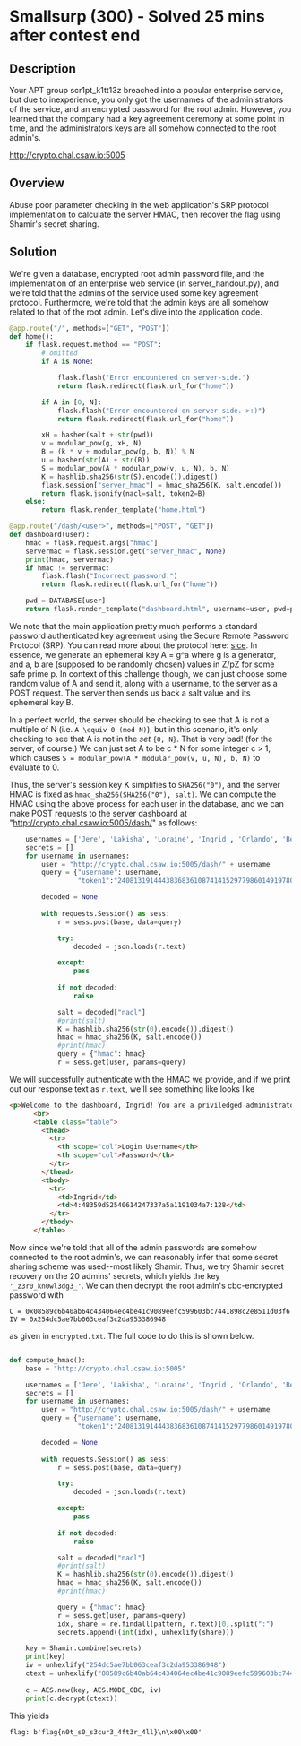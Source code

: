 # Smallsurp (300) - Solved 25 mins after contest end

## Description

Your APT group scr1pt\_k1tt13z breached into a popular enterprise service, but due to inexperience, you only got the usernames of the administrators of the service, and an encrypted password for the root admin. However, you learned that the company had a key agreement ceremony at some point in time, and the administrators keys are all somehow connected to the root admin's.

http://crypto.chal.csaw.io:5005


## Overview

Abuse poor parameter checking in the web application's SRP protocol implementation to calculate the server HMAC, then recover the flag using Shamir's secret sharing.

## Solution

We're given a database, encrypted root admin password file, and the implementation of an enterprise web service (in server\_handout.py), and we're told that the admins of the service used some key agreement protocol.  Furthermore, we're told that the admin keys are all somehow related to that of the root admin.  Let's dive into the application code.

```python
@app.route("/", methods=["GET", "POST"])
def home():
    if flask.request.method == "POST":
        # omitted
        if A is None:

            flask.flash("Error encountered on server-side.")
            return flask.redirect(flask.url_for("home"))

        if A in [0, N]:
            flask.flash("Error encountered on server-side. >:)")
            return flask.redirect(flask.url_for("home"))

        xH = hasher(salt + str(pwd))
        v = modular_pow(g, xH, N)
        B = (k * v + modular_pow(g, b, N)) % N
        u = hasher(str(A) + str(B))
        S = modular_pow(A * modular_pow(v, u, N), b, N)
        K = hashlib.sha256(str(S).encode()).digest()
        flask.session["server_hmac"] = hmac_sha256(K, salt.encode())
        return flask.jsonify(nacl=salt, token2=B)
    else:
        return flask.render_template("home.html")

@app.route("/dash/<user>", methods=["POST", "GET"])
def dashboard(user):
    hmac = flask.request.args["hmac"]
    servermac = flask.session.get("server_hmac", None)
    print(hmac, servermac)
    if hmac != servermac:
        flask.flash("Incorrect password.")
        return flask.redirect(flask.url_for("home"))

    pwd = DATABASE[user]
    return flask.render_template("dashboard.html", username=user, pwd=pwd)

```

We note that the main application pretty much performs a standard password authenticated key agreement using the Secure Remote Password Protocol (SRP).  You can read more about the protocol here: [sice](https://en.wikipedia.org/wiki/Secure_Remote_Password_protocol).  In essence, we generate an ephemeral key A = g^a where g is a generator, and a, b are (supposed to be randomly chosen) values in Z/pZ for some safe prime p.  In context of this challenge though, we can just choose some random value of A and send it, along with a username, to the server as a POST request.  The server then sends us back a salt value and its ephemeral key B.  

In a perfect world, the server should be checking to see that A is not a multiple of N (i.e. `A \equiv 0 (mod N)`), but in this scenario, it's only checking to see that A is not in the _set_ `{0, N}`.  That is very bad! (for the server, of course.)  We can just set A to be c * N for some integer c > 1, which causes `S = modular_pow(A * modular_pow(v, u, N), b, N)` to evaluate to 0.  

Thus, the server's session key K simplifies to `SHA256("0")`, and the server HMAC is fixed as `hmac_sha256(SHA256("0"), salt)`.  We can compute the HMAC using the above process for each user in the database, and we can make POST requests to the server dashboard at "http://crypto.chal.csaw.io:5005/dash/<user>" as follows:

```python
    usernames = ['Jere', 'Lakisha', 'Loraine', 'Ingrid', 'Orlando', 'Berry', 'Alton', 'Bryan', 'Kathryn', 'Brigitte', 'Dannie', 'Jo', 'Leslie', 'Adrian', 'Autumn', 'Kellie', 'Alphonso', 'Joel', 'Alissa', 'Rubin']
    secrets = []
    for username in usernames:
        user = "http://crypto.chal.csaw.io:5005/dash/" + username
        query = {"username": username,
                 "token1":"240813191444383683610874141529779860149197802230704769987870099100087528009907833040793311446806654962619628779479768893754046830059506665136223928945955844493985860589048372285183371960781762148318571728054479065130190173251314874819258678950694281789476446925580245284216649024815216185549537539602050443878"}

        decoded = None
        
        with requests.Session() as sess:
            r = sess.post(base, data=query)

            try:
                decoded = json.loads(r.text)

            except:
                pass
            
            if not decoded:
                raise

            salt = decoded["nacl"]
            #print(salt)
            K = hashlib.sha256(str(0).encode()).digest()
            hmac = hmac_sha256(K, salt.encode())
            #print(hmac)
            query = {"hmac": hmac}
            r = sess.get(user, params=query)

```

We will successfully authenticate with the HMAC we provide, and if we print out our response text as `r.text`, we'll see something like looks like 

```html
<p>Welcome to the dashboard, Ingrid! You are a priviledged administrator for the Company.</p>
      <br>
	  <table class="table">
        <thead>
          <tr>
            <th scope="col">Login Username</th>
            <th scope="col">Password</th>
          </tr>
        </thead>
        <tbody>
          <tr>
            <td>Ingrid</td>
            <td>4:48359d52540614247337a5a1191034a7:128</td>
          </tr>
        </tbody>
      </table>
```

Now since we're told that all of the admin passwords are somehow connected to the root admin's, we can reasonably infer that some secret sharing scheme was used--most likely Shamir.  Thus, we try Shamir secret recovery on the 20 admins' secrets, which yields the key `'_z3r0_kn0wl3dg3_'`.  We can then decrypt the root admin's cbc-encrypted password with 
```
C = 0x08589c6b40ab64c434064ec4be41c9089eefc599603bc7441898c2e8511d03f6
IV = 0x254dc5ae7bb063ceaf3c2da953386948
``` 
as given in `encrypted.txt`.  The full code to do this is shown below.

```python

def compute_hmac():
    base = "http://crypto.chal.csaw.io:5005"

    usernames = ['Jere', 'Lakisha', 'Loraine', 'Ingrid', 'Orlando', 'Berry', 'Alton', 'Bryan', 'Kathryn', 'Brigitte', 'Dannie', 'Jo', 'Leslie', 'Adrian', 'Autumn', 'Kellie', 'Alphonso', 'Joel', 'Alissa', 'Rubin']
    secrets = []
    for username in usernames:
        user = "http://crypto.chal.csaw.io:5005/dash/" + username
        query = {"username": username,
                 "token1":"240813191444383683610874141529779860149197802230704769987870099100087528009907833040793311446806654962619628779479768893754046830059506665136223928945955844493985860589048372285183371960781762148318571728054479065130190173251314874819258678950694281789476446925580245284216649024815216185549537539602050443878"}

        decoded = None
        
        with requests.Session() as sess:
            r = sess.post(base, data=query)

            try:
                decoded = json.loads(r.text)

            except:
                pass
            
            if not decoded:
                raise

            salt = decoded["nacl"]
            #print(salt)
            K = hashlib.sha256(str(0).encode()).digest()
            hmac = hmac_sha256(K, salt.encode())
            #print(hmac)

            query = {"hmac": hmac}
            r = sess.get(user, params=query)
            idx, share = re.findall(pattern, r.text)[0].split(":")
            secrets.append((int(idx), unhexlify(share)))

    key = Shamir.combine(secrets)
    print(key)
    iv = unhexlify("254dc5ae7bb063ceaf3c2da953386948")
    ctext = unhexlify("08589c6b40ab64c434064ec4be41c9089eefc599603bc7441898c2e8511d03f6")
    
    c = AES.new(key, AES.MODE_CBC, iv)
    print(c.decrypt(ctext))
```

This yields 

```
flag: b'flag{n0t_s0_s3cur3_4ft3r_4ll}\n\x00\x00'
```

